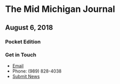 # The Mid Michigan Journal

## August 6, 2018
### Pocket Edition



### Get in Touch
* [Email](mailto:editor@midmichiganjournal.com)
* Phone: (989) 828-4038
* [Submit News](http://midmichiganjournal.com/post-a-story)









